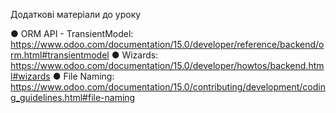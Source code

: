 Додаткові матеріали до уроку

●	ORM API - TransientModel: https://www.odoo.com/documentation/15.0/developer/reference/backend/orm.html#transientmodel
●	Wizards: https://www.odoo.com/documentation/15.0/developer/howtos/backend.html#wizards
●	File Naming: https://www.odoo.com/documentation/15.0/contributing/development/coding_guidelines.html#file-naming
